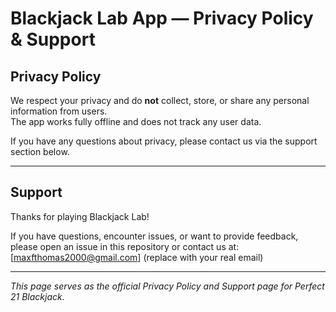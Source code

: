 # Blackjack Lab App — Privacy Policy & Support

## Privacy Policy

We respect your privacy and do **not** collect, store, or share any personal information from users.  
The app works fully offline and does not track any user data.

If you have any questions about privacy, please contact us via the support section below.

---

## Support

Thanks for playing Blackjack Lab!

If you have questions, encounter issues, or want to provide feedback, please open an issue in this repository or contact us at:  
[maxfthomas2000@gmail.com] (replace with your real email)

---

*This page serves as the official Privacy Policy and Support page for Perfect 21 Blackjack.*
